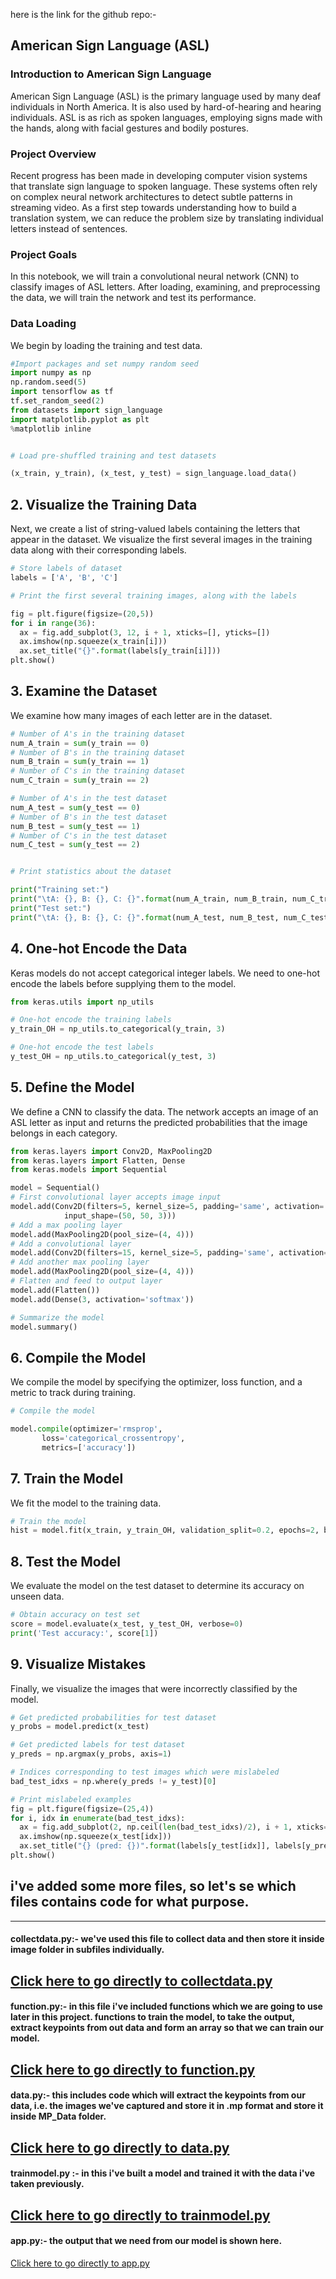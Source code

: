 here is the link for the github repo:- 
## American Sign Language (ASL) 
### Introduction to American Sign Language 
American Sign Language (ASL) is the primary language used by many deaf individuals in North America. It is also used by hard-of-hearing and hearing individuals. ASL is as rich as spoken languages, employing signs made with the hands, along with facial gestures and bodily postures.

### Project Overview
Recent progress has been made in developing computer vision systems that translate sign language to spoken language. These systems often rely on complex neural network architectures to detect subtle patterns in streaming video. As a first step towards understanding how to build a translation system, we can reduce the problem size by translating individual letters instead of sentences.

### Project Goals
In this notebook, we will train a convolutional neural network (CNN) to classify images of ASL letters. After loading, examining, and preprocessing the data, we will train the network and test its performance.

### Data Loading
We begin by loading the training and test data.


```python
#Import packages and set numpy random seed
import numpy as np
np.random.seed(5) 
import tensorflow as tf
tf.set_random_seed(2)
from datasets import sign_language
import matplotlib.pyplot as plt
%matplotlib inline


# Load pre-shuffled training and test datasets

(x_train, y_train), (x_test, y_test) = sign_language.load_data()
```

## 2. Visualize the Training Data
Next, we create a list of string-valued labels containing the letters that appear in the dataset. We visualize the first several images in the training data along with their corresponding labels.
```python
# Store labels of dataset
labels = ['A', 'B', 'C']

# Print the first several training images, along with the labels

fig = plt.figure(figsize=(20,5))
for i in range(36):
  ax = fig.add_subplot(3, 12, i + 1, xticks=[], yticks=[])
  ax.imshow(np.squeeze(x_train[i]))
  ax.set_title("{}".format(labels[y_train[i]]))
plt.show()
```

## 3. Examine the Dataset
We examine how many images of each letter are in the dataset.
```python
# Number of A's in the training dataset
num_A_train = sum(y_train == 0)
# Number of B's in the training dataset
num_B_train = sum(y_train == 1)
# Number of C's in the training dataset
num_C_train = sum(y_train == 2)

# Number of A's in the test dataset
num_A_test = sum(y_test == 0)
# Number of B's in the test dataset
num_B_test = sum(y_test == 1)
# Number of C's in the test dataset
num_C_test = sum(y_test == 2)


# Print statistics about the dataset

print("Training set:")
print("\tA: {}, B: {}, C: {}".format(num_A_train, num_B_train, num_C_train))
print("Test set:")
print("\tA: {}, B: {}, C: {}".format(num_A_test, num_B_test, num_C_test))
```

## 4. One-hot Encode the Data
Keras models do not accept categorical integer labels. We need to one-hot encode the labels before supplying them to the model.

```python
from keras.utils import np_utils

# One-hot encode the training labels
y_train_OH = np_utils.to_categorical(y_train, 3)

# One-hot encode the test labels
y_test_OH = np_utils.to_categorical(y_test, 3)
```

## 5. Define the Model
We define a CNN to classify the data. The network accepts an image of an ASL letter as input and returns the predicted probabilities that the image belongs in each category.
```python
from keras.layers import Conv2D, MaxPooling2D
from keras.layers import Flatten, Dense
from keras.models import Sequential

model = Sequential()
# First convolutional layer accepts image input
model.add(Conv2D(filters=5, kernel_size=5, padding='same', activation='relu', 
            input_shape=(50, 50, 3)))
# Add a max pooling layer
model.add(MaxPooling2D(pool_size=(4, 4)))
# Add a convolutional layer
model.add(Conv2D(filters=15, kernel_size=5, padding='same', activation='relu'))
# Add another max pooling layer
model.add(MaxPooling2D(pool_size=(4, 4)))
# Flatten and feed to output layer
model.add(Flatten())
model.add(Dense(3, activation='softmax'))

# Summarize the model
model.summary()

```

## 6. Compile the Model
We compile the model by specifying the optimizer, loss function, and a metric to track during training.

```python
# Compile the model

model.compile(optimizer='rmsprop', 
       loss='categorical_crossentropy', 
       metrics=['accuracy'])
```
## 7. Train the Model
We fit the model to the training data.
```python
# Train the model
hist = model.fit(x_train, y_train_OH, validation_split=0.2, epochs=2, batch_size=32)
```
## 8. Test the Model
We evaluate the model on the test dataset to determine its accuracy on unseen data.
```python
# Obtain accuracy on test set
score = model.evaluate(x_test, y_test_OH, verbose=0)
print('Test accuracy:', score[1])
```
## 9. Visualize Mistakes
Finally, we visualize the images that were incorrectly classified by the model.
```python
# Get predicted probabilities for test dataset
y_probs = model.predict(x_test)

# Get predicted labels for test dataset
y_preds = np.argmax(y_probs, axis=1)

# Indices corresponding to test images which were mislabeled
bad_test_idxs = np.where(y_preds != y_test)[0]

# Print mislabeled examples
fig = plt.figure(figsize=(25,4))
for i, idx in enumerate(bad_test_idxs):
  ax = fig.add_subplot(2, np.ceil(len(bad_test_idxs)/2), i + 1, xticks=[], yticks=[])
  ax.imshow(np.squeeze(x_test[idx]))
  ax.set_title("{} (pred: {})".format(labels[y_test[idx]], labels[y_preds[idx]]))
plt.show()
```



## i've added some more files, so let's se which files contains code for what purpose.
----
#### collectdata.py:- we've used this file to collect data and then store it inside image folder in subfiles individually.
[Click here to go directly to collectdata.py](collectdata.py)
----
#### function.py:- in this file i've included functions which we are going to use later in this project. functions to train the model, to take the output, extract keypoints from out data and form an array so that we can train our model.
[Click here to go directly to function.py](function.py)
-----
#### data.py:- this includes code which will extract the keypoints from our data, i.e. the images we've captured and store it in .mp format and store it inside MP_Data folder.
[Click here to go directly to data.py](data.py)
----
#### trainmodel.py :- in this i've built a model and trained it with the data i've taken previously.
[Click here to go directly to trainmodel.py](trainmodel.py)
----
#### app.py:- the output that we need from our model is shown here.
[Click here to go directly to app.py](app.py)
